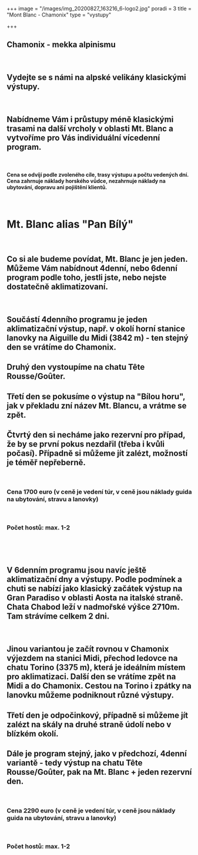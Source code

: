 +++
image = "/images/img_20200827_163216_6-logo2.jpg"
poradi = 3
title = "Mont Blanc - Chamonix"
type = "vystupy"

+++
## **Chamonix - mekka alpinismu**

 

## **Vydejte se s námi na alpské velikány klasickými výstupy.**

 

## **Nabídneme Vám i průstupy méně klasickými trasami na další vrcholy v oblasti Mt. Blanc a vytvoříme pro Vás individuální vícedenní program.**

&nbsp;

#### **Cena se odvíjí podle zvoleného cíle, trasy výstupu a počtu vedených dní. Cena zahrnuje náklady horského vůdce, nezahrnuje náklady na ubytování, dopravu ani pojištění klientů.**

&nbsp;

# **Mt. Blanc alias "Pan Bílý"**

&nbsp;

## **Co si ale budeme povídat, Mt. Blanc je jen jeden. Můžeme Vám nabídnout 4denní, nebo 6denní program podle toho, jestli jste, nebo nejste dostatečně aklimatizovaní.**

&nbsp; 

## Součástí 4denního programu je jeden aklimatizační výstup, např. v okolí horní stanice lanovky na Aiguille du Midi (3842 m) - ten stejný den se vrátíme do Chamonix.

## Druhý den vystoupíme na chatu Tête Rousse/Goûter.

## Třetí den se pokusíme o výstup na "Bílou horu", jak v překladu zní název Mt. Blancu, a vrátme se zpět.

## Čtvrtý den si necháme jako rezervní pro případ, že by se první pokus nezdařil (třeba i kvůli počasí). Případně si můžeme jít zalézt, možností je téměř nepřeberně.

 &nbsp;

### **Cena 1700 euro** (v ceně je vedení túr, v ceně jsou náklady guida na ubytování, stravu a lanovky)

 &nbsp;

### Počet hostů: max. 1-2
 
 &nbsp;

 &nbsp;

## V 6denním programu jsou navíc ještě aklimatizační dny a výstupy. Podle podmínek a chuti se nabízí jako klasický začátek výstup na Gran Paradiso v oblasti Aosta na italské straně. Chata Chabod leží v nadmořské výšce 2710m. Tam strávíme celkem 2 dni.

 &nbsp;

## Jinou variantou je začít rovnou v Chamonix výjezdem na stanici Midi, přechod ledovce na chatu Torino (3375 m), která je ideálním místem pro aklimatizaci. Další den se vrátíme zpět na Midi a do Chamonix. Cestou na Torino  i zpátky na lanovku můžeme podniknout různé výstupy.

## Třetí den je odpočinkový, případně si můžeme jít zalézt na skály na druhé straně údolí nebo v blízkém okolí.

## Dále je program stejný, jako v předchozí, 4denní variantě - tedy výstup na chatu Tête Rousse/Goûter, pak na Mt. Blanc + jeden rezervní den.

 &nbsp;

### **Cena 2290 euro** (v ceně je vedení túr, v ceně jsou náklady guida na ubytování, stravu a lanovky)

 &nbsp;

### Počet hostů: max. 1-2
